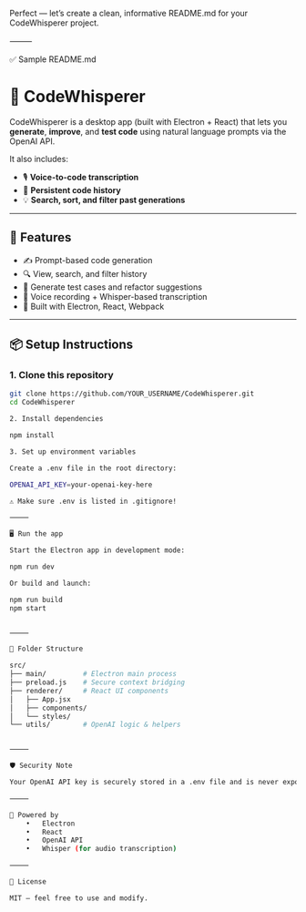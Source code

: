 Perfect — let’s create a clean, informative README.md for your CodeWhisperer project.

⸻

✅ Sample README.md

# 🧠 CodeWhisperer

CodeWhisperer is a desktop app (built with Electron + React) that lets you **generate**, **improve**, and **test code** using natural language prompts via the OpenAI API.

It also includes:
- 🎙️ **Voice-to-code transcription**
- 💾 **Persistent code history**
- 💡 **Search, sort, and filter past generations**

---

## 🚀 Features

- ✍️ Prompt-based code generation
- 🔍 View, search, and filter history
- 🧪 Generate test cases and refactor suggestions
- 🎤 Voice recording + Whisper-based transcription
- 🧱 Built with Electron, React, Webpack

---

## 📦 Setup Instructions

### 1. Clone this repository

```bash
git clone https://github.com/YOUR_USERNAME/CodeWhisperer.git
cd CodeWhisperer

2. Install dependencies

npm install

3. Set up environment variables

Create a .env file in the root directory:

OPENAI_API_KEY=your-openai-key-here

⚠️ Make sure .env is listed in .gitignore!

⸻

🖥️ Run the app

Start the Electron app in development mode:

npm run dev

Or build and launch:

npm run build
npm start


⸻

📂 Folder Structure

src/
├── main/         # Electron main process
├── preload.js    # Secure context bridging
├── renderer/     # React UI components
│   ├── App.jsx
│   ├── components/
│   └── styles/
└── utils/        # OpenAI logic & helpers


⸻

🛡️ Security Note

Your OpenAI API key is securely stored in a .env file and is never exposed to the frontend.

⸻

🧠 Powered by
	•	Electron
	•	React
	•	OpenAI API
	•	Whisper (for audio transcription)

⸻

📜 License

MIT — feel free to use and modify.
